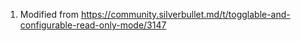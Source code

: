 
1. Modified from https://community.silverbullet.md/t/togglable-and-configurable-read-only-mode/3147
